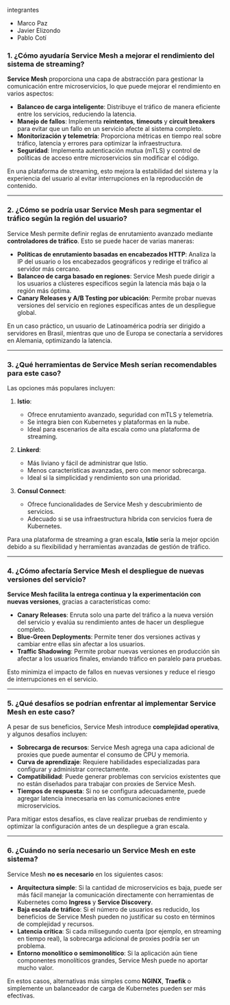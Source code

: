 integrantes
- Marco Paz
- Javier Elizondo
- Pablo Cotí

### 1. ¿Cómo ayudaría **Service Mesh** a mejorar el rendimiento del sistema de streaming?

**Service Mesh** proporciona una capa de abstracción para gestionar la comunicación entre microservicios, lo que puede mejorar el rendimiento en varios aspectos:

- **Balanceo de carga inteligente**: Distribuye el tráfico de manera eficiente entre los servicios, reduciendo la latencia.
- **Manejo de fallos**: Implementa **reintentos**, **timeouts** y **circuit breakers** para evitar que un fallo en un servicio afecte al sistema completo.
- **Monitorización y telemetría**: Proporciona métricas en tiempo real sobre tráfico, latencia y errores para optimizar la infraestructura.
- **Seguridad**: Implementa autenticación mutua (mTLS) y control de políticas de acceso entre microservicios sin modificar el código.

En una plataforma de streaming, esto mejora la estabilidad del sistema y la experiencia del usuario al evitar interrupciones en la reproducción de contenido.

---

### 2. ¿Cómo se podría usar **Service Mesh** para segmentar el tráfico según la región del usuario?

Service Mesh permite definir reglas de enrutamiento avanzado mediante **controladores de tráfico**. Esto se puede hacer de varias maneras:

- **Políticas de enrutamiento basadas en encabezados HTTP**: Analiza la IP del usuario o los encabezados geográficos y redirige el tráfico al servidor más cercano.
- **Balanceo de carga basado en regiones**: Service Mesh puede dirigir a los usuarios a clústeres específicos según la latencia más baja o la región más óptima.
- **Canary Releases y A/B Testing por ubicación**: Permite probar nuevas versiones del servicio en regiones específicas antes de un despliegue global.

En un caso práctico, un usuario de Latinoamérica podría ser dirigido a servidores en Brasil, mientras que uno de Europa se conectaría a servidores en Alemania, optimizando la latencia.

---

### 3. ¿Qué herramientas de **Service Mesh** serían recomendables para este caso?

Las opciones más populares incluyen:

1. **Istio**:
    
    - Ofrece enrutamiento avanzado, seguridad con mTLS y telemetría.
    - Se integra bien con Kubernetes y plataformas en la nube.
    - Ideal para escenarios de alta escala como una plataforma de streaming.
2. **Linkerd**:
    
    - Más liviano y fácil de administrar que Istio.
    - Menos características avanzadas, pero con menor sobrecarga.
    - Ideal si la simplicidad y rendimiento son una prioridad.
3. **Consul Connect**:
    
    - Ofrece funcionalidades de Service Mesh y descubrimiento de servicios.
    - Adecuado si se usa infraestructura híbrida con servicios fuera de Kubernetes.

Para una plataforma de streaming a gran escala, **Istio** sería la mejor opción debido a su flexibilidad y herramientas avanzadas de gestión de tráfico.

---

### 4. ¿Cómo afectaría **Service Mesh** el despliegue de nuevas versiones del servicio?

**Service Mesh facilita la entrega continua y la experimentación con nuevas versiones**, gracias a características como:

- **Canary Releases**: Enruta solo una parte del tráfico a la nueva versión del servicio y evalúa su rendimiento antes de hacer un despliegue completo.
- **Blue-Green Deployments**: Permite tener dos versiones activas y cambiar entre ellas sin afectar a los usuarios.
- **Traffic Shadowing**: Permite probar nuevas versiones en producción sin afectar a los usuarios finales, enviando tráfico en paralelo para pruebas.

Esto minimiza el impacto de fallos en nuevas versiones y reduce el riesgo de interrupciones en el servicio.

---

### 5. ¿Qué desafíos se podrían enfrentar al implementar **Service Mesh** en este caso?

A pesar de sus beneficios, Service Mesh introduce **complejidad operativa**, y algunos desafíos incluyen:

- **Sobrecarga de recursos**: Service Mesh agrega una capa adicional de proxies que puede aumentar el consumo de CPU y memoria.
- **Curva de aprendizaje**: Requiere habilidades especializadas para configurar y administrar correctamente.
- **Compatibilidad**: Puede generar problemas con servicios existentes que no están diseñados para trabajar con proxies de Service Mesh.
- **Tiempos de respuesta**: Si no se configura adecuadamente, puede agregar latencia innecesaria en las comunicaciones entre microservicios.

Para mitigar estos desafíos, es clave realizar pruebas de rendimiento y optimizar la configuración antes de un despliegue a gran escala.

---

### 6. ¿Cuándo **no** sería necesario un Service Mesh en este sistema?

Service Mesh **no es necesario** en los siguientes casos:

- **Arquitectura simple**: Si la cantidad de microservicios es baja, puede ser más fácil manejar la comunicación directamente con herramientas de Kubernetes como **Ingress** y **Service Discovery**.
- **Baja escala de tráfico**: Si el número de usuarios es reducido, los beneficios de Service Mesh pueden no justificar su costo en términos de complejidad y recursos.
- **Latencia crítica**: Si cada milisegundo cuenta (por ejemplo, en streaming en tiempo real), la sobrecarga adicional de proxies podría ser un problema.
- **Entorno monolítico o semimonolítico**: Si la aplicación aún tiene componentes monolíticos grandes, Service Mesh puede no aportar mucho valor.

En estos casos, alternativas más simples como **NGINX**, **Traefik** o simplemente un balanceador de carga de Kubernetes pueden ser más efectivas.
